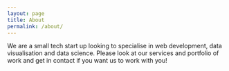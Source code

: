 ```yaml
---
layout: page
title: About
permalink: /about/
---
```


We are a small tech start up looking to specialise in web development, data visualisation and data science. Please look at our services and portfolio of work and get in contact if you want us to work with you!
